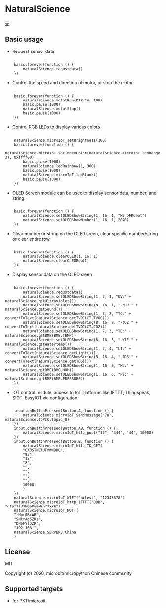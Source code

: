 # NaturalScience

[无](无)
## Basic usage

* Request sensor data

```blocks

    basic.forever(function () {
        naturalScience.requstdata()
    })

```

* Control the speed and direction of motor, or stop the motor 

```blocks

    basic.forever(function () {
        naturalScience.mototRun(DIR.CW, 100)
        basic.pause(1000)
        naturalScience.mototStop()
        basic.pause(1000)
    })

```
* Control RGB LEDs to display various colors 

```blocks

    naturalScience.microIoT_setBrightness(100)
    basic.forever(function () {
        naturalScience.microIoT_setIndexColor(naturalScience.microIoT_ledRange(0, 3), 0xffff00)
        basic.pause(1000)
        naturalScience.ledRainbow(1, 360)
        basic.pause(1000)
        naturalScience.microIoT_ledBlank()
        basic.pause(1000)
    })

```
* OLED Screen module can be used to display sensor data, number, and string. 

```blocks

    basic.forever(function () {
        naturalScience.setOLEDShowString(1, 16, 1, "Hi DFRobot")
        naturalScience.setOLEDShowNumber(1, 16, 1, 2020)
    })

```

* Clear number or string on the OLED sreen, clear specific number/string or clear entire row. 

```blocks

    basic.forever(function () {
        naturalScience.clearOLED(1, 16, 1)
        naturalScience.clearOLEDRow(1)
    })

```

* Display sensor data on the OLED sreen 

```blocks

    basic.forever(function () {
        naturalScience.requstdata()
        naturalScience.setOLEDShowString(1, 7, 1, "UV:" + naturalScience.getUltraviolet())
        naturalScience.setOLEDShowString(8, 16, 1, "-SOD:" + naturalScience.getSound())
        naturalScience.setOLEDShowString(1, 7, 2, "TC:" + convertToText(naturalScience.getTVOC(CT.TVOC)))
        naturalScience.setOLEDShowString(8, 16, 2, "-CO2:" + convertToText(naturalScience.getTVOC(CT.CO2)))
        naturalScience.setOLEDShowString(1, 7, 3, "TE:" + naturalScience.getBME(BME.TEMP))
        naturalScience.setOLEDShowString(8, 16, 3, "-WTE:" + naturalScience.getWatertemp())
        naturalScience.setOLEDShowString(1, 7, 4, "LI:" + convertToText(naturalScience.getLight()))
        naturalScience.setOLEDShowString(8, 16, 4, "-TDS:" + convertToText(naturalScience.getTDS()))
        naturalScience.setOLEDShowString(1, 16, 5, "HU:" + naturalScience.getBME(BME.HUM))
        naturalScience.setOLEDShowString(1, 16, 6, "PE:" + naturalScience.getBME(BME.PRESSURE))
    })

```

* IOT control module, access to IoT platforms like IFTTT, Thingspeak, SIOT, EasyIOT via configuration 

```blocks

    input.onButtonPressed(Button.A, function () {
        naturalScience.microIoT_SendMessage("78", naturalScience.TOPIC.topic_0)
    })
    input.onButtonPressed(Button.AB, function () {
        naturalScience.microIoT_http_post("12", "344", "44", 10000)
    })
    input.onButtonPressed(Button.B, function () {
        naturalScience.microIoT_http_TK_GET(
        "GX8STNEAUFMWNBDG",
        "95",
        "12",
        "8",
        "",
        "",
        "",
        "",
        10000
        )
    })
    naturalScience.microIoT_WIFI("hitest", "12345678")
    naturalScience.microIoT_http_IFTTT("BBB", "dtpfTlU3Wqa8y0HRh77xXE")
    naturalScience.microIoT_MQTT(
    "rHpr0RcWR",
    "9NtrAg5ZRz",
    "DN5FYlDZR",
    "192.168.",
    naturalScience.SERVERS.China
    )

```
## License

MIT

Copyright (c) 2020, microbit/micropython Chinese community  

## Supported targets

* for PXT/microbit